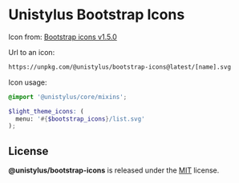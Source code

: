 # Unistylus Bootstrap Icons

Icon from: [Bootstrap icons v1.5.0](https://icons.getbootstrap.com/)

Url to an icon:

```html
https://unpkg.com/@unistylus/bootstrap-icons@latest/[name].svg
```

Icon usage:

```scss
@import '@unistylus/core/mixins';

$light_theme_icons: (
  menu: '#{$bootstrap_icons}/list.svg'
);
```

## License

**@unistylus/bootstrap-icons** is released under the [MIT](https://github.com/unistylus/bootstrap-icons/blob/master/LICENSE) license.
